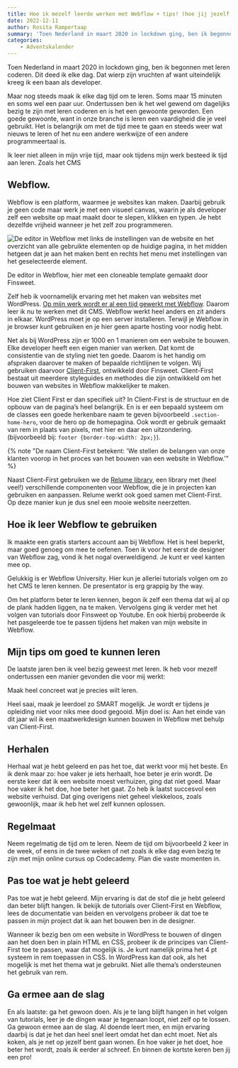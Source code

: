 ```yaml
---
title: Hoe ik mezelf leerde werken met Webflow + tips! (hoe jij jezelf iets nieuws kan leren)
date: 2022-12-11
author: Rosita Rampertaap
summary: 'Toen Nederland in maart 2020 in lockdown ging, ben ik begonnen met leren coderen. Dit deed ik elke dag. Dat wierp zijn vruchten af want uiteindelijk kreeg ik een baan als developer.'
categories:
    - Adventskalender
---
```


Toen Nederland in maart 2020 in lockdown ging, ben ik begonnen met leren coderen. Dit deed ik elke dag. Dat wierp zijn vruchten af want uiteindelijk kreeg ik een baan als developer.

Maar nog steeds maak ik elke dag tijd om te leren. Soms maar 15 minuten en soms wel een paar uur. Ondertussen ben ik het wel gewend om dagelijks bezig te zijn met leren coderen en is het een gewoonte geworden. Een goede gewoonte, want in onze branche is leren een vaardigheid die je veel gebruikt. Het is belangrijk om met de tijd mee te gaan en steeds weer wat nieuws te leren of het nu een andere werkwijze of een andere programmeertaal is.

Ik leer niet alleen in mijn vrije tijd, maar ook tijdens mijn werk besteed ik tijd aan leren. Zoals het CMS

## Webflow.

Webflow is een platform, waarmee je websites kan maken. Daarbij gebruik je geen code maar werk je met een visueel canvas, waarin je als developer zelf een website op maat maakt door te slepen, klikken en typen. Je hebt dezelfde vrijheid wanneer je het zelf zou programmeren.

![De editor in Webflow met links de instellingen van de website en het overzicht van alle gebruikte elementen op de huidige pagina, in het midden hetgeen dat je aan het maken bent en rechts het menu met instellingen van het geselecteerde element.](https://fronteers.nl/_img/blog-rosita.jpg)

De editor in Webflow, hier met een cloneable template gemaakt door Finsweet.

Zelf heb ik voornamelijk ervaring met het maken van websites met WordPress. [Op mijn werk wordt er al een tijd gewerkt met Webflow](https://www.websitebezorgd.nl/post/wat-is-webflow). Daarom leer ik nu te werken met dit CMS. Webflow werkt heel anders en zit anders in elkaar. WordPress moet je op een server installeren. Terwijl je Webflow in je browser kunt gebruiken en je hier geen aparte hosting voor nodig hebt.

Net als bij WordPress zijn er 1000 en 1 manieren om een website te bouwen. Elke developer heeft een eigen manier van werken. Dat komt de consistentie van de styling niet ten goede. Daarom is het handig om afspraken daarover te maken of bepaalde richtlijnen te volgen. Wij gebruiken daarvoor [Client-First](https://www.finsweet.com/client-first/docs), ontwikkeld door Finsweet. Client-First bestaat uit meerdere styleguides en methodes die zijn ontwikkeld om het bouwen van websites in Webflow makkelijker te maken.

Hoe ziet Client First er dan specifiek uit? In Client-First is de structuur en de opbouw van de pagina’s heel belangrijk. En is er een bepaald systeem om de classes een goede herkenbare naam te geven bijvoorbeeld `.section-home-hero`, voor de hero op de homepagina. Ook wordt er gebruik gemaakt van rem in plaats van pixels, met hier en daar een uitzondering. (bijvoorbeeld bij: `footer {border-top-width: 2px;}`).

{% note "De naam Client-First betekent: 'We stellen de belangen van onze klanten voorop in het proces van het bouwen van een website in Webflow.'" %}

Naast Client-First gebruiken we de [Relume library](https://library.relume.io/), een library met (heel veel!) verschillende componenten voor Webflow, die je in projecten kan gebruiken en aanpassen. Relume werkt ook goed samen met Client-First. Op deze manier kun je dus snel een mooie website neerzetten.

## Hoe ik leer Webflow te gebruiken

Ik maakte een gratis starters account aan bij Webflow. Het is heel beperkt, maar goed genoeg om mee te oefenen. Toen ik voor het eerst de designer van Webflow zag, vond ik het nogal overweldigend. Je kunt er veel kanten mee op.

Gelukkig is er Webflow University. Hier kun je allerlei tutorials volgen om zo het CMS te leren kennen. De presentator is erg grappig by the way.

Om het platform beter te leren kennen, begon ik zelf een thema dat wij al op de plank hadden liggen, na te maken. Vervolgens ging ik verder met het volgen van tutorials door Finsweet op Youtube. En ook hierbij probeerde ik het pasgeleerde toe te passen tijdens het maken van mijn website in Webflow.

## Mijn tips om goed te kunnen leren

De laatste jaren ben ik veel bezig geweest met leren. Ik heb voor mezelf ondertussen een manier gevonden die voor mij werkt:

Maak heel concreet wat je precies wilt leren.

Heel saai, maak je leerdoel zo SMART mogelijk. Je wordt er tijdens je opleiding niet voor niks mee dood gegooid. Mijn doel is: Aan het einde van dit jaar wil ik een maatwerkdesign kunnen bouwen in Webflow met behulp van Client-First.

## Herhalen

Herhaal wat je hebt geleerd en pas het toe, dat werkt voor mij het beste. En ik denk maar zo: hoe vaker je iets herhaalt, hoe beter je erin wordt. De eerste keer dat ik een website moest verhuizen, ging dat niet goed. Maar hoe vaker ik het doe, hoe beter het gaat. Zo heb ik laatst succesvol een website verhuisd. Dat ging overigens niet geheel vlekkeloos, zoals gewoonlijk, maar ik heb het wel zelf kunnen oplossen.

## Regelmaat

Neem regelmatig de tijd om te leren. Neem de tijd om bijvoorbeeld 2 keer in de week, of eens in de twee weken of net zoals ik elke dag even bezig te zijn met mijn online cursus op Codecademy. Plan die vaste momenten in.

## Pas toe wat je hebt geleerd

Pas toe wat je hebt geleerd. Mijn ervaring is dat de stof die je hebt geleerd dan beter blijft hangen. Ik bekijk de tutorials over Client-First en Webflow, lees de documentatie van beiden en vervolgens probeer ik dat toe te passen in mijn project dat ik aan het bouwen ben in de designer.

Wanneer ik bezig ben om een website in WordPress te bouwen of dingen aan het doen ben in plain HTML en CSS, probeer ik de principes van Client-First toe te passen, waar dat mogelijk is. Je kunt namelijk prima het 4 pt systeem in rem toepassen in CSS. In WordPress kan dat ook, als het mogelijk is met het thema wat je gebruikt. Niet alle thema’s ondersteunen het gebruik van rem.

## Ga ermee aan de slag

En als laatste: ga het gewoon doen. Als je te lang blijft hangen in het volgen van tutorials, leer je de dingen waar je tegenaan loopt, niet zelf op te lossen. Ga gewoon ermee aan de slag. Al doende leert men, en mijn ervaring daarbij is dat je het dan heel snel leert omdat het dan echt moet. Net als koken, als je net op jezelf bent gaan wonen. En hoe vaker je het doet, hoe beter het wordt, zoals ik eerder al schreef. En binnen de kortste keren ben jij een pro!
